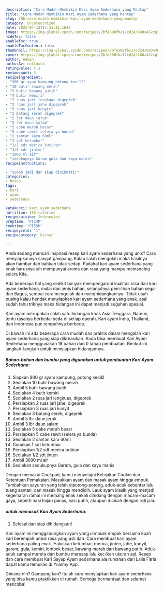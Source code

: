 ```yaml
---
description: "Cara Mudah Membikin Kari Ayam Sederhana yang Mantap"
title: "Cara Mudah Membikin Kari Ayam Sederhana yang Mantap"
slug: 796-cara-mudah-membikin-kari-ayam-sederhana-yang-mantap
category: Uncategorized
date: 2023-04-12T17:31:11.164Z
image: https://img-global.cpcdn.com/recipes/2bfe508fbc17cd24/680x482cq70/kari-ayam-sederhana-foto-resep-utama.jpg
hideToc: false
enableToc: true
enableTocContent: false
thumbnail: https://img-global.cpcdn.com/recipes/2bfe508fbc17cd24/680x482cq70/kari-ayam-sederhana-foto-resep-utama.jpg
cover: https://img-global.cpcdn.com/recipes/2bfe508fbc17cd24/680x482cq70/kari-ayam-sederhana-foto-resep-utama.jpg
author: Admin
authorAv: notfound
ratingvalue: 4.2
reviewcount: 3
recipeingredient:
- "900 gr ayam kampung potong kecil2"
- "10 butir bawang merah"
- "5 butir bawang putih"
- "4 butir kemiri"
- "2 ruas jari lengkuas digeprek"
- "2 ruas jari jahe digeprek"
- "3 ruas jari kunyit"
- "3 batang sereh digeprek"
- "5 lbr daun jeruk"
- "3 lbr daun salam"
- "5 cabe merah besar"
- "5 cabe rawit selera ya bunda"
- "2 santan kara 60ml"
- "1 sdt ketumbar"
- "1/2 sdt merica butiran"
- "1/2 sdt jinten"
- "3000 ml air"
- "secukupnya Garam gula dan kayu manis"
recipeinstructions:

- "Sudah jadi dan siap dinikmati!"
categories:
- Resep
tags:
- kari
- ayam
- sederhana

katakunci: kari ayam sederhana 
nutrition: 166 calories
recipecuisine: Indonesian
preptime: "PT24M"
cooktime: "PT55M"
recipeyield: "1"
recipecategory: Dinner

---
```





Anda sedang mencari inspirasi resep kari ayam sederhana yang unik? Cara menyiapkannya sangat gampang. Kalau salah mengolah maka hasilnya akan hambar dan bahkan tidak sedap. Padahal kari ayam sederhana yang enak harusnya sih mempunyai aroma dan rasa yang mampu memancing selera Kita.





Ada beberapa hal yang sedikit banyak mempengaruhi kualitas rasa dari kari ayam sederhana, mulai dari jenis bahan, selanjutnya pemilihan bahan segar dan Bagus, sampai cara mengolah dan menghidangkannya. Tidak usah pusing kalau hendak menyiapkan kari ayam sederhana yang enak,      asal sudah tahu triknya maka hidangan ini dapat menjadi suguhan spesial.














Kari ayam merupakan salah satu hidangan khas Asia Tenggara. Namun, tentu rasanya berbeda-beda di setiap daerah. Kari ayam India, Thailand, dan Indonesia pun rempahnya berbeda.






Di bawah ini ada beberapa cara mudah dan praktis dalam mengolah kari ayam sederhana yang siap dikreasikan. Anda bisa membuat Kari Ayam Sederhana menggunakan 18 bahan dan 0 tahap pembuatan. Berikut ini langkah-langkah untuk menyiapkan hidangannya.

<!--inarticleads1-->

##### Bahan-bahan dan bumbu yang digunakan untuk pembuatan Kari Ayam Sederhana:

1. Siapkan 900 gr ayam kampung, potong kecil2
1. Sediakan 10 butir bawang merah
1. Ambil 5 butir bawang putih
1. Sediakan 4 butir kemiri
1. Sediakan 2 ruas jari lengkuas, digeprek
1. Persiapkan 2 ruas jari jahe, digeprek
1. Persiapkan 3 ruas jari kunyit
1. Sediakan 3 batang sereh, digeprek
1. Ambil 5 lbr daun jeruk
1. Ambil 3 lbr daun salam
1. Sediakan 5 cabe merah besar
1. Persiapkan 5 cabe rawit (selera ya bunda)
1. Sediakan 2 santan kara 60ml
1. Gunakan 1 sdt ketumbar
1. Persiapkan 1/2 sdt merica butiran
1. Sediakan 1/2 sdt jinten
1. Ambil 3000 ml air
1. Sediakan secukupnya Garam, gula dan kayu manis


Dengan memakai Cookpad, kamu menyetujui Kebijakan Cookie dan Ketentuan Pemakaian. Masukkan ayam dan masak ayam hingga empuk. Tambahkan sayuran yang telah dipotong-potong, aduk-aduk sebentar lalu tuang santan, dan masak hingga mendidih. Lauk ayam klasik yang menjadi kegemaran ramai ini memang enak sekali dihidang dengan macam-macam gaya, seperti nasi hujan panas, nasi putih, ataupun dicicah dengan roti jala. 

<!--inarticleads2-->

#####  untuk memasak Kari Ayam Sederhana:


1. Selesai dan siap dihidangkan!

Kari ayam ini menggabungkan ayam yang dimasak empuk bersama kuah kari berempah untuk rasa yang asli dan. Cara membuat kari ayam sederhana paling enak. Haluskan ketumbar, merica, jinten, jahe, kunyit, garam, gula, kemiri, lombok besar, bawang merah dan bawang putih. Aduk-aduk sampai merata dan bumbu meresap lalu kecilkan ukuran api. Resep dan cara membuat Kari Sayap Ayam sederhana ala rumahan dari Laila Fitria dapat kamu temukan di Yummy App. 

Gimana nih? Gampang kan? Itulah cara menyiapkan kari ayam sederhana yang bisa kamu praktikkan di rumah. Semoga bermanfaat dan selamat mencoba!
